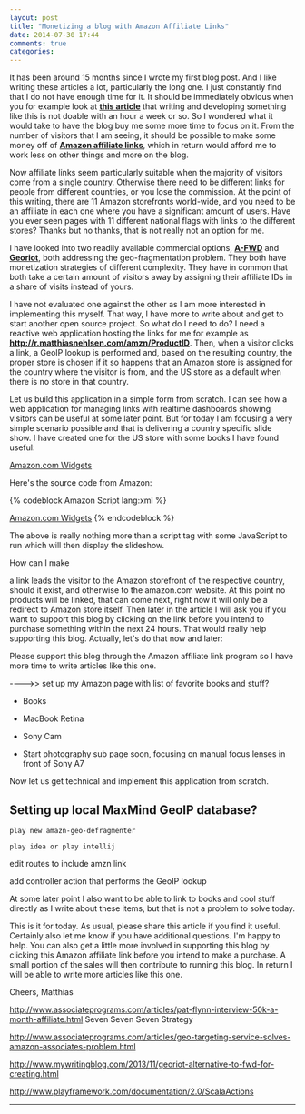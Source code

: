 ```yaml
---
layout: post
title: "Monetizing a blog with Amazon Affiliate Links"
date: 2014-07-30 17:44
comments: true
categories: 
---
```

It has been around 15 months since I wrote my first blog post. And I like writing these articles a lot, particularly the long one. I just constantly find that I do not have enough time for it. It should be immediately obvious when you for example look at **[this article](http://matthiasnehlsen.com/blog/2013/09/10/birdwatch-explained/)** that writing and developing something like this is not doable with an hour a week or so. So I wondered what it would take to have the blog buy me some more time to focus on it.
From the number of visitors that I am seeing, it should be possible to make some money off of **[Amazon affiliate links](https://affiliate-program.amazon.com/gp/associates/join/landing/main.html)**, which in return would afford me to work less on other things and more on the blog.

<!-- more -->

Now affiliate links seem particularly suitable when the majority of visitors come from a single country. Otherwise there need to be different links for people from different countries, or you lose the commission. At the point of this writing, there are 11 Amazon storefronts world-wide, and you need to be an affiliate in each one where you have a significant amount of users. Have you ever seen pages with 11 different national flags with links to the different stores? Thanks but no thanks, that is not really not an option for me.

I have looked into two readily available commercial options, **[A-FWD](http://affiliate-geo-target.com/amazon.html)** and **[Georiot](http://www.georiot.com/home)**, both addressing the geo-fragmentation problem. They both have monetization strategies of different complexity. They have in common that both take a certain amount of visitors away by assigning their affiliate IDs in a share of visits instead of yours. 

I have not evaluated one against the other as I am more interested in implementing this myself. That way, I have more to write about and get to start another open source project. So what do I need to do? I need a reactive web application hosting the links for me for example as **http://r.matthiasnehlsen.com/amzn/ProductID**. Then, when a visitor clicks a link, a GeoIP lookup is performed and, based on the resulting country, the proper store is chosen if it so happens that an Amazon store is assigned for the country where the visitor is from, and the US store as a default when there is no store in that country.

Let us build this application in a simple form from scratch. I can see how a web application for managing links with realtime dashboards showing visitors can be useful at some later point. But for today I am focusing a very simple scenario possible and that is delivering a country specific slide show. I have created one for the US store with some books I have found useful:

<SCRIPT charset="utf-8" type="text/javascript" src="http://ws-na.amazon-adsystem.com/widgets/q?ServiceVersion=20070822&MarketPlace=US&ID=V20070822%2FUS%2Fmatthiasnehls-20%2F8003%2Fc99b01ed-8119-449a-a7f3-07cbef1c84bb&Operation=GetScriptTemplate"> </SCRIPT> <NOSCRIPT><A HREF="http://ws-na.amazon-adsystem.com/widgets/q?ServiceVersion=20070822&MarketPlace=US&ID=V20070822%2FUS%2Fmatthiasnehls-20%2F8003%2Fc99b01ed-8119-449a-a7f3-07cbef1c84bb&Operation=NoScript">Amazon.com Widgets</A></NOSCRIPT>


Here's the source code from Amazon:

{% codeblock Amazon Script lang:xml %}
<SCRIPT charset="utf-8" type="text/javascript" src="http://ws-na.amazon-adsystem.com/widgets/q?ServiceVersion=20070822&MarketPlace=US&ID=V20070822%2FUS%2Fmatthiasnehls-20%2F8003%2Fc99b01ed-8119-449a-a7f3-07cbef1c84bb&Operation=GetScriptTemplate"></SCRIPT> 
<NOSCRIPT><A HREF="http://ws-na.amazon-adsystem.com/widgets/q?ServiceVersion=20070822&MarketPlace=US&ID=V20070822%2FUS%2Fmatthiasnehls-20%2F8003%2Fc99b01ed-8119-449a-a7f3-07cbef1c84bb&Operation=NoScript">Amazon.com Widgets</A></NOSCRIPT>
{% endcodeblock %}

The above is really nothing more than a script tag with some JavaScript to run which will then display the slideshow. 


<SCRIPT charset="utf-8" type="text/javascript" src="http://r.matthiasnehlsen.com/slideshow1/wide"> </SCRIPT>



How can I make 

 a link leads the visitor to the Amazon storefront of the respective country, should it exist, and otherwise to the amazon.com website. At this point no products will be linked, that can come next, right now it will only be a redirect to Amazon store itself. Then later in the article I will ask you if you want to support this blog by clicking on the link before you intend to purchase something within the next 24 hours. That would really help supporting this blog. Actually, let's do that now and later:

Please support this blog through the Amazon affiliate link program so I have more time to write articles like this one.

---->> set up my Amazon page with list of favorite books and stuff?
- Books
- MacBook Retina
- Sony Cam

- Start photography sub page soon, focusing on manual focus lenses in front of Sony A7

Now let us get technical and implement this application from scratch. 


## Setting up local MaxMind GeoIP database?

    play new amazn-geo-defragmenter

    play idea or play intellij

edit routes to include amzn link

add controller action that performs the GeoIP lookup





At some later point I also want to be able to link to books and cool stuff directly as I write about these items, but that is not a problem to solve today.

This is it for today. As usual, please share this article if you find it useful. Certainly also let me know if you have additional questions. I'm happy to help. You can also get a little more involved in supporting this blog by clicking this Amazon affiliate link before you intend to make a purchase. A small portion of the sales will then contribute to running this blog. In return I will be able to write more articles like this one.

Cheers,
Matthias



http://www.associateprograms.com/articles/pat-flynn-interview-50k-a-month-affiliate.html
Seven Seven Seven Strategy

http://www.associateprograms.com/articles/geo-targeting-service-solves-amazon-associates-problem.html

http://www.mywritingblog.com/2013/11/georiot-alternative-to-fwd-for-creating.html

http://www.playframework.com/documentation/2.0/ScalaActions






---
